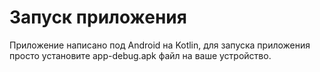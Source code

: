 # Запуск приложения

Приложение написано под Android на Kotlin, для запуска приложения просто установите app-debug.apk файл на ваше устройство.